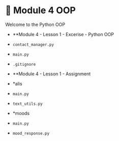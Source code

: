 # 🐍 Module 4 OOP

Welcome to the Python OOP

- **Module 4 - Lesson 1 - Excerise - Python OOP
- `contact_manager.py`
- `main.py`
- `.gitignore`
- **Module 4 - Lesson 1 - Assignment
- *alis
- `main.py`
- `text_utils.py`

- *moods
- `main.py`
- `mood_response.py`
